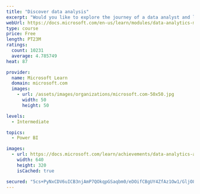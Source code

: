 ```yaml
---
title: "Discover data analysis"
excerpt: "Would you like to explore the journey of a data analyst and learn how a data analyst tells a story with data? In this module, you will explore the different roles in data and learn the different tasks of a data analyst."
webUrl: https://docs.microsoft.com/en-us/learn/modules/data-analytics-microsoft/
type: course
price: Free
length: PT23M
ratings:
  count: 10231
  average: 4.785749
heat: 87

provider:
  name: Microsoft Learn
  domain: microsoft.com
  images:
    - url: /assets/images/organizations/microsoft.com-50x50.jpg
      width: 50
      height: 50

levels:
  - Intermediate

topics:
  - Power BI

images:
  - url: https://docs.microsoft.com/learn/achievements/data-analytics-and-microsoft-social.png
    width: 640
    height: 320
    isCached: true

secured: "5cs+PyNxCDV6uICB3njAmP7QOkqpGSaqbm0/eDOifCBgUY4ZfAz1Ow1/GljO8PIsydB8QsRrjdS51br72zq7UfZVUMUzqgXugYhCmtAjuyxSNb0vmsi7qMMx19McAN6AUstyqQWYwjuh514nMiDDy4d1E5Z3HBiffwseG4B7rUTxUUIpk0KiMmEymt0r11kQElT0x6+jbp3yfr/e+KHFfyKfNpKsNlpiIPoyEZA2vyLWSFzVLElPb8tr1L+6J8/2x2dgmmdy9eRY4VxdkI6MxWxc0/KWYtG8R+zpK0HoE/zxpgDRpdGCnf3R/3ypnlaInuGTE3ipK05MYU9sYs4Y6WD92Ro1a1xqBV2cHShV3aSD4XF/Jjs85W7XX6OFHxspiaSwnxayQszrZJTGJCWoFyyH7nndrtGLd97ct0NR7Qk=;TMdaERt3MkGU+9VhGOGy+A=="
---
```


